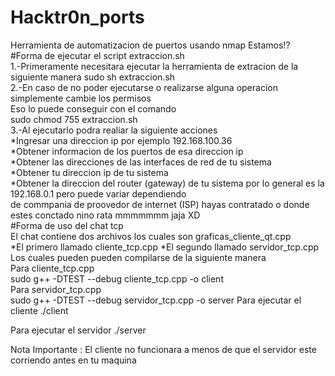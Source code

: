 # Hacktr0n_ports
Herramienta de automatizacion de puertos usando nmap  Estamos!?
<br> #Forma de ejecutar el script extraccion.sh <br>
1.-Primeramente necesitara ejecutar la herramienta de extracion de la siguiente manera
sudo sh extraccion.sh  <br>
2.-En caso de no poder ejecutarse o realizarse alguna operacion simplemente cambie los permisos <br>
Eso lo puede conseguir con el comando   <br>
sudo chmod 755 extraccion.sh  <br>
3.-Al ejecutarlo podra realiar la siguiente acciones <br>
  *Ingresar una direccion ip por ejemplo 192.168.100.36   <br>
  *Obtener informacion de los puertos de esa direccion ip <br>
  *Obtener las direcciones de las interfaces de red de tu sistema <br>
  *Obtener tu direccion ip de tu sistema  <br>
  *Obtener la direccion del router (gateway) de tu sistema por lo general es la 192.168.0.1 pero puede variar dependiendo  <br>
  de commpania  de proovedor de internet (ISP) hayas contratado o donde estes conctado nino rata mmmmmmm jaja XD  <br>
#Forma de uso del chat tcp <br> 
El chat contiene dos archivos los cuales son graficas_cliente_qt.cpp <br>
 *El primero llamado cliente_tcp.cpp
 *El segundo llamado servidor_tcp.cpp
Los cuales pueden pueden compilarse de la siguiente manera
<br> Para cliente_tcp.cpp
 <br> sudo g++ -DTEST --debug cliente_tcp.cpp -o client
<br> Para servidor_tcp.cpp
 <br> sudo g++ -DTEST --debug servidor_tcp.cpp -o server
Para ejecutar el cliente 
  ./client
  
Para ejecutar el servidor 
  ./server
  
 Nota Importante : El cliente no funcionara a menos de que el servidor este corriendo antes en tu maquina 
